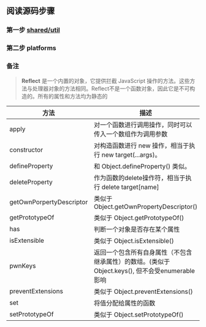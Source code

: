 ## 阅读源码步骤

### 第一步 [shared/util](./shared/util.md)

### 第二步 platforms


### 备注
> **Reflect** 是一个内置的对象，它提供拦截 JavaScript 操作的方法。这些方法与处理器对象的方法相同。Reflect不是一个函数对象，因此它是不可构造的。所有的属性和方法均为静态的

| 方法 | 描述 | 
| - | - |
| apply | 对一个函数进行调用操作，同时可以传入一个数组作为调用参数 |
| constructor | 对构造函数进行 new 操作，相当于执行 new target(...args)。 |
| defineProperty | 和 Object.defineProperty() 类似。 |
| deleteProperty | 作为函数的delete操作符，相当于执行 delete target[name] |
| getOwnPorpertyDescriptor | 类似于 Object.getOwnPropertyDescriptor() |
| getPrototypeOf | 类似于 Object.getPrototypeOf() |
| has | 判断一个对象是否存在某个属性 |
| isExtensible | 类似于 Object.isExtensible() |
| pwnKeys | 返回一个包含所有自身属性（不包含继承属性）的数组。(类似于 Object.keys(), 但不会受enumerable影响 |
| preventExtensions | 类似于 Object.preventExtensions() |
| set | 将值分配给属性的函数 |
| setPrototypeOf | 类似于 Object.setPrototypeOf() |